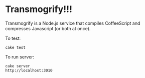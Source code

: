 Transmogrify!!!
===============

Transmogrify is a Node.js service that compiles CoffeeScript and compresses Javascript (or both at once).

To test:

    cake test

To run server:

    cake server
    http://localhost:3010
